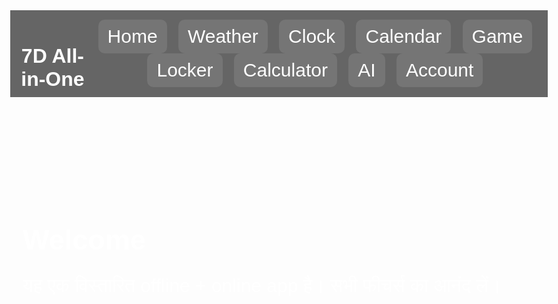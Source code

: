 <!DOCTYPE html>
<html lang="hi">
<head>
<meta charset="UTF-8">
<meta name="viewport" content="width=device-width, initial-scale=1.0">
<title>7D All-in-One App</title>
<style>
  *{box-sizing:border-box;margin:0;padding:0;font-family:Arial,sans-serif;}
  body{background:url('7d_background.jpg') center/cover no-repeat;color:#fff;font-size:30px;min-height:100vh;display:flex;flex-direction:column;}
  header{padding:10px;background:rgba(0,0,0,0.6);display:flex;justify-content:space-between;align-items:center;}
  header h1{font-size:32px;}
  nav button{margin:0 5px;padding:10px 15px;font-size:30px;border:none;border-radius:10px;cursor:pointer;background:rgba(255,255,255,0.1);color:#fff;}
  nav button:hover{background:rgba(255,255,255,0.2);}
  main{flex:1;padding:20px;display:none;}
  section{display:none;}
  .active{display:block;}
  input,select,textarea,button{font-size:30px;padding:8px;border-radius:8px;margin:5px 0;}
  #calGrid{display:grid;grid-template-columns:repeat(7,1fr);gap:5px;}
  .cal-day{text-align:center;padding:5px;background:rgba(255,255,255,0.1);border-radius:5px;}
  .today{background:linear-gradient(90deg,#7b61ff,#00d2ff);color:#000;font-weight:700;}
  #tttBoard{display:grid;grid-template-columns:repeat(3,1fr);gap:5px;margin-top:10px;}
  .ttt-cell{background:rgba(255,255,255,0.1);padding:20px;text-align:center;font-weight:700;cursor:pointer;border-radius:10px;}
  .file-item{display:flex;justify-content:space-between;background:rgba(255,255,255,0.1);padding:10px;margin:5px 0;border-radius:8px;}
  canvas.analog{background:rgba(0,0,0,0.1);border-radius:50%;margin-top:10px;}
</style>
</head>
<body>
<header>
  <h1>7D All-in-One</h1>
  <nav>
    <button onclick="openPanel('home')">Home</button>
    <button onclick="openPanel('weather')">Weather</button>
    <button onclick="openPanel('clock')">Clock</button>
    <button onclick="openPanel('calendar')">Calendar</button>
    <button onclick="openPanel('game')">Game</button>
    <button onclick="openPanel('locker')">Locker</button>
    <button onclick="openPanel('calculator')">Calculator</button>
    <button onclick="openPanel('ai')">AI</button>
    <button onclick="openPanel('account')">Account</button>
  </nav>
</header>
<main id="mainPanel" class="active">

<section id="home" class="active">
  <h2>Welcome</h2>
  <p>यह एक विस्तारित offline + online app है। सभी फीचर्स का आनंद लें।</p>
</section>

<section id="weather">
  <h2>Weather</h2>
  <input id="weatherCity" placeholder="City Name">
  <button onclick="searchWeather()">Search</button>
  <div id="weatherResult"></div>
</section>

<section id="clock">
  <h2>Clock</h2>
  <div id="digitalClock">00:00:00</div>
  <canvas id="analog" width="200" height="200" class="analog"></canvas>
</section>

<section id="calendar">
  <h2>Calendar</h2>
  <div>
    <button onclick="prevMonth()">◀</button>
    <span id="calMonthYear"></span>
    <button onclick="nextMonth()">▶</button>
    <button onclick="goToday()">Today</button>
  </div>
  <div id="calGrid"></div>
</section>

<section id="game">
  <h2>Tic-Tac-Toe</h2>
  <label><input type="checkbox" id="aiToggle"> Play vs AI</label>
  <div id="tttBoard"></div>
  <div id="tttMsg"></div>
  <div>Score X:<span id="scoreX">0</span> O:<span id="scoreO">0</span> Draw:<span id="scoreD">0</span></div>
  <button onclick="resetGame()">Restart</button>
</section>

<section id="locker">
  <h2>Locker</h2>
  <div id="lockerMsg">Login करें तभी फाइल दिखेंगी।</div>
  <input type="file" id="lockerFile">
  <button onclick="saveLockerFile()">Save File</button>
  <div id="lockerFiles"></div>
</section>

<section id="calculator">
  <h2>Calculator</h2>
  <input type="text" id="calcInput" placeholder="Expression">
  <button onclick="calculate()">Calculate</button>
  <div id="calcResult"></div>
</section>

<section id="ai">
  <h2>AI Assistant</h2>
  <input type="text" id="aiQuestion" placeholder="Ask me">
  <button onclick="askAI()">Search</button>
  <div id="aiAnswer"></div>
</section>

<section id="account">
  <h2>Account</h2>
  <input id="regUser" placeholder="Username">
  <input id="regPass" type="password" placeholder="Password">
  <button onclick="register()">Create Account</button>
  <hr>
  <select id="userList"></select>
  <input id="logPass" type="password" placeholder="Password">
  <button onclick="login()">Login</button>
  <button onclick="logout()">Logout</button>
</section>

</main>

<script>
// ---------------- Panels ----------------
function openPanel(id){
  document.querySelectorAll('main section').forEach(s=>s.style.display='none');
  document.getElementById(id).style.display='block';
}

// ---------------- User ----------------
function loadUsers(){return JSON.parse(localStorage.getItem('a1_users')||'{}');}
function saveUsers(u){localStorage.setItem('a1_users',JSON.stringify(u));}
async function sha256hex(msg){const data=new TextEncoder().encode(msg);const hash=await crypto.subtle.digest('SHA-256',data);return Array.from(new Uint8Array(hash)).map(b=>b.toString(16).padStart(2,'0')).join('');}

async function register(){
  const u=document.getElementById('regUser').value.trim();
  const p=document.getElementById('regPass').value;
  if(!u||!p){alert('Fill username & password');return;}
  const users=loadUsers();
  if(users[u]){alert('Username exists');return;}
  const passHash=await sha256hex(p);
  users[u]={passHash,locker:[]};
  saveUsers(users);
  alert('Account created!');
  populateUserList();
}

async function login(){
  const sel=document.getElementById('userList');
  const u=sel.value;
  const p=document.getElementById('logPass').value;
  if(!u||!p){alert('Fill credentials');return;}
  const users=loadUsers();
  if(!users[u]){alert('No user');return;}
  const hash=await sha256hex(p);
  if(hash===users[u].passHash){localStorage.setItem('a1_logged','1'); localStorage.setItem('a1_user',u); alert('Logged in'); renderLockerFiles();}
  else alert('Invalid credentials');
}

function logout(){localStorage.removeItem('a1_logged');localStorage.removeItem('a1_user');renderLockerFiles();}
function isLoggedIn(){return localStorage.getItem('a1_logged')==='1';}
function getCurrentUser(){return localStorage.getItem('a1_user')||null;}
function populateUserList(){
  const sel=document.getElementById('userList');
  const users=loadUsers();
  sel.innerHTML='<option value="">-- select --</option>';
  Object.keys(users).forEach(u=>{const opt=document.createElement('option');opt.value=u;opt.innerText=u;sel.appendChild(opt);});
}
populateUserList();

// ---------------- Locker ----------------
function fileToBase64(file){return new Promise((res,rej)=>{const r=new FileReader();r.onload=()=>res(r.result);r.onerror=e=>rej(e);r.readAsDataURL(file);});}
async function saveLockerFile(){
  if(!isLoggedIn()){alert('Login first');return;}
  const f=document.getElementById('lockerFile').files[0]; if(!f){alert('Select file');return;}
  const data=await fileToBase64(f); const user=getCurrentUser();
  const users=loadUsers(); users[user].locker.push({name:f.name,data}); saveUsers(users);
  renderLockerFiles();
}
function renderLockerFiles(){
  const list=document.getElementById('lockerFiles'); list.innerHTML='';
  if(!isLoggedIn()){document.getElementById('lockerMsg').innerText='Login first'; return;}
  const user=getCurrentUser(); const users=loadUsers(); const arr=users[user].locker;
  if(arr.length===0){list.innerText='No files'; return;}
  arr.forEach((f,i)=>{const div=document.createElement('div');div.className='file-item';div.innerHTML=`${f.name} <button onclick="downloadFile(${i})">Download</button> <button onclick="deleteFile(${i})">Delete</button>`;list.appendChild(div);});
}
function downloadFile(i){const user=getCurrentUser();const users=loadUsers();const f=users[user].locker[i];const a=document.createElement('a');a.href=f.data;a.download=f.name;a.click();}
function deleteFile(i){const user=getCurrentUser();const users=loadUsers();users[user].locker.splice(i,1);saveUsers(users);renderLockerFiles();}

// ---------------- Weather ----------------
function seeded(s){let h=0;for(let i=0;i<s.length;i++)h=(h*31+s.charCodeAt(i))|0;return Math.abs(h);}
function generateWeather(seed){const conds=['Sunny','Cloudy','Rainy','Windy']; const temps=[20,22,24,26,28]; return {cond:conds[seed%conds.length],temp:temps[seed%temps.length]};}
function searchWeather(){
  const city=document.getElementById('weatherCity').value.trim(); if(!city){alert('City?'); return;}
  const w=generateWeather(seeded(city));
  document.getElementById('weatherResult').innerText=`${city}: ${w.cond}, ${w.temp}°C`;
}

// ---------------- Clock ----------------
function startClock(){setInterval(()=>{const d=new Date();document.getElementById('digitalClock').innerText=d.toLocaleTimeString();drawAnalog(d);},1000);}
const a=document.getElementById('analog').getContext('2d');
function drawAnalog(d){const c=a.canvas;const ctx=a;const w=c.width,h=c.height,cx=w/2,cy=h/2,r=90;ctx.clearRect(0,0,w,h);ctx.beginPath();ctx.arc(cx,cy,r,0,2*Math.PI);ctx.strokeStyle="#fff";ctx.stroke();drawHand(ctx,(d.getHours()%12+d.getMinutes()/60)*30,r*0.5,cx,cy);drawHand(ctx,(d.getMinutes()+d.getSeconds()/60)*6,r*0.7,cx,cy);drawHand(ctx,d.getSeconds()*6,r*0.9,cx,cy,'red');}
function drawHand(ctx,deg,len,cx,cy,color="#fff"){const rad=(deg-90)*Math.PI/180;ctx.beginPath();ctx.moveTo(cx,cy);ctx.lineTo(cx+Math.cos(rad)*len,cy+Math.sin(rad)*len);ctx.strokeStyle=color;ctx.lineWidth=5;ctx.stroke();}

// ---------------- Calendar ----------------
let calDate=new Date();
function renderCalendar(){
  const grid=document.getElementById('calGrid'); grid.innerHTML='';
  const year=calDate.getFullYear(); const month=calDate.getMonth();
  const firstDay=new Date(year,month,1).getDay();
  const days=new Date(year,month+1,0).getDate();
  const headers=['Mon','Tue','Wed','Thu','Fri','Sat','Sun'];
  headers.forEach(h=>{const el=document.createElement('div');el.className='cal-day';el.style.fontWeight='700';el.innerText=h;grid.appendChild(el);});
  let offset=(firstDay+6)%7;
  for(let i=0;i<offset;i++){const el=document.createElement('div');el.className='cal-day';grid.appendChild(el);}
  const today=new Date();
  for(let d=1;d<=days;d++){const el=document.createElement('div');el.className='cal-day';if(d===today.getDate()&&month===today.getMonth()&&year===today.getFullYear())el.classList.add('today');el.innerText=d;grid.appendChild(el);}
  document.getElementById('calMonthYear').innerText=calDate.toLocaleString('default',{month:'long'})+' '+year;
}
function prevMonth(){calDate=new Date(calDate.getFullYear(),calDate.getMonth()-1,1);renderCalendar();}
function nextMonth(){calDate=new Date(calDate.getFullYear(),calDate.getMonth()+1,1);renderCalendar();}
function goToday(){calDate=new Date();renderCalendar();}
renderCalendar();

// ---------------- Tic-Tac-Toe ----------------
let board=Array(9).fill(''),turn='X',scores={X:0,O:0,D:0};
function renderBoard(){const root=document.getElementById('tttBoard');root.innerHTML='';board.forEach((v,i)=>{const cell=document.createElement('div');cell.className='ttt-cell';cell.innerText=v;cell.onclick=()=>playMove(i);root.appendChild(cell);});}
function playMove(i){if(board[i]||checkWin(board))return;board[i]=turn;const res=checkWin(board);if(res){handleResult(res);renderBoard();return;}turn=turn==='X'?'O':'X';renderBoard();if(document.getElementById('aiToggle').checked&&turn==='O'){setTimeout(()=>{aiMove();const r=checkWin(board);if(r)handleResult(r);else turn='X';renderBoard();},250);}}
function aiMove(){const empties=board.map((v,i)=>v?null:i).filter(x=>x!==null);for(const idx of empties){const copy=board.slice();copy[idx]='O';if(checkWin(copy)==='O'){board[idx]='O';return;}}for(const idx of empties){const copy=board.slice();copy[idx]='X';if(checkWin(copy)==='X'){board[idx]='O';return;}}if(board[4]===''){board[4]='O';return;}const corners=[0,2,6,8].filter(i=>board[i]==='');if(corners.length>0){board[corners[Math.floor(Math.random()*corners.length)]]='O';return;}board[empties[Math.floor(Math.random()*empties.length)]]='O';}
function checkWin(b){const wins=[[0,1,2],[3,4,5],[6,7,8],[0,3,6],[1,4,7],[2,5,8],[0,4,8],[2,4,6]];for(const w of wins){const [a,b1,c]=w;if(b[a]&&b[a]===b[b1]&&b[a]===b[c])return b[a];}if(b.every(x=>x))return 'Draw';return null;}
function handleResult(res){if(res==='Draw'){document.getElementById('tttMsg').innerText='Draw!';scores.D++;}else{document.getElementById('tttMsg').innerText=res+' wins!';scores[res]++;}document.getElementById('scoreX').innerText=scores.X;document.getElementById('scoreO').innerText=scores.O;document.getElementById('scoreD').innerText=scores.D;setTimeout(()=>{board=Array(9).fill('');turn='X';document.getElementById('tttMsg').innerText='';renderBoard();},1200);}
function resetGame(){board=Array(9).fill('');turn='X';scores={X:0,O:0,D:0};document.getElementById('tttMsg').innerText='';renderBoard();}
renderBoard();

// ---------------- Calculator ----------------
function calculate(){const expr=document.getElementById('calcInput').value;try{document.getElementById('calcResult').innerText=eval(expr);}catch(e){document.getElementById('calcResult').innerText='Error';}}

// ---------------- AI ----------------
async function askAI(){
  const q=document.getElementById('aiQuestion').value.trim();
  if(!q){alert('Type question');return;}
  const key=prompt('Enter OpenAI API key'); if(!key)return;
  document.getElementById('aiAnswer').innerText='Loading...';
  const resp=await fetch('https://api.openai.com/v1/chat/completions',{method:'POST',headers:{'Content-Type':'application/json','Authorization':'Bearer '+key},body:JSON.stringify({model:'gpt-3.5-turbo',messages:[{role:'user',content:q}],temperature:0.7,max_tokens:150})});
  const data=await resp.json();
  document.getElementById('aiAnswer').innerText=data.choices?.[0]?.message?.content||'No answer';
}

// ---------------- Init ----------------
startClock();
</script>
</body>
</html>
